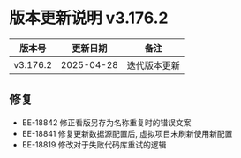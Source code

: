 # 版本更新说明 v3.176.2

| 版本号<br/>   | 更新日期<br/>   | 备注<br/>         |
| ------------- | --------------- | ----------------- |
| v3.176.2<br/> | 2025-04-28<br/> | 迭代版本更新<br/> |

## 修复

- EE-18842  修正看版另存为名称重复时的错误文案
- EE-18841  修复更新数据源配置后, 虚拟项目未刷新使用新配置
- EE-18819  修改对于失败代码库重试的逻辑

